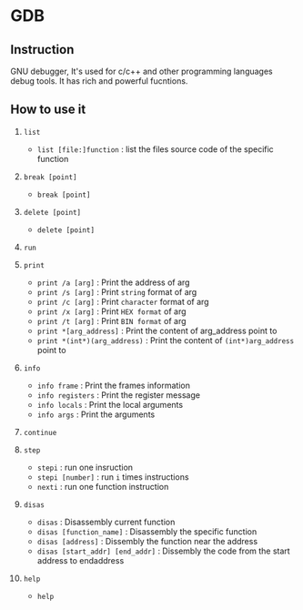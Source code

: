 # GDB

## Instruction 

GNU debugger, It's used for c/c++ and other programming languages debug tools. It has rich and powerful fucntions. 







## How to use it 

1. `list`
    - `list [file:]function` : list the files source code of the specific function 


2. `break [point]`
    - `break [point]`
3. `delete [point]`
    - `delete [point]`
4. `run`
5. `print`
    - `print /a [arg]`  : Print the address of arg 
    - `print /s [arg]`  : Print `string` format of arg 
    - `print /c [arg]`  : Print `character` format of arg
    - `print /x [arg]`  : Print `HEX format` of arg
    - `print /t [arg]`  : Print `BIN format` of arg 
    - `print *[arg_address]` : Print the content of arg_address point to 
    - `print *(int*)(arg_address)` : Print the content of `(int*)arg_address` point to 

6. `info`
    - `info frame` : Print the frames information 
    - `info registers` : Print the register message 
    - `info locals` : Print the local arguments 
    - `info args` : Print the arguments 


7. `continue`
8. `step`
    - `stepi`   : run one insruction
    - `stepi [number]` : run `i` times instructions 
    - `nexti` : run one function instruction 

9. `disas`
    - `disas`   : Disassembly current function 
    - `disas [function_name]` : Disassembly the specific function 
    - `disas [address]` : Dissembly the function near the address 
    - `disas [start_addr] [end_addr]` : Dissembly the code from the start address to endaddress 
10. `help`
    - `help`
